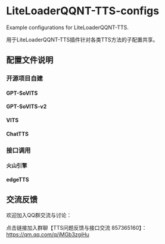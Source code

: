 # LiteLoaderQQNT-TTS-configs
Example configurations for LiteLoaderQQNT-TTS.

用于LiteLoaderQQNT-TTS插件针对各类TTS方法的子配置共享。

## 配置文件说明

### 开源项目自建

#### GPT-SoVITS

#### GPT-SoVITS-v2

#### VITS

#### ChatTTS

### 接口调用

#### 火山引擎

#### edgeTTS

## 交流反馈

欢迎加入QQ群交流与讨论：

点击链接加入群聊【TTS问题反馈与接口交流 857365160】：https://qm.qq.com/q/jMGb3zgiHu

